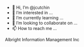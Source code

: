 - 👋 Hi, I’m @jcutchin
- 👀 I’m interested in ...
- 🌱 I’m currently learning ...
- 💞️ I’m looking to collaborate on ...
- 📫 How to reach me ...

<!---
jcutchin/jcutchin is a ✨ special ✨ repository because its `README.md` (this file) appears on your GitHub profile.
You can click the Preview link to take a look at your changes.
--->

Albright Information Management Inc
